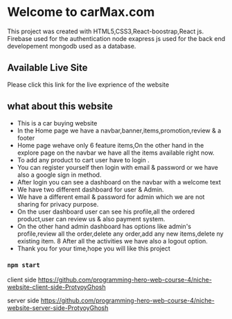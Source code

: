 # Welcome to carMax.com

This project was created with HTML5,CSS3,React-boostrap,React js.
Firebase used for the authentication
node exapress js used for the back end developement
mongodb used as a database.

## Available Live Site

Please click this link for the live exprience of the website


## what about this website

* This is a car buying website
* In the Home page we have a navbar,banner,items,promotion,review & a footer
* Home page wehave only 6 feature items,On the other hand in the explore page on the navbar we have all the items available right now.
* To add any product to cart user have to login .
* You can register yourself then login with email & password or we have also a google sign in method.
* After login you can see a dashboard on the navbar with a welcome text
* We have two different dashboard for user & Admin.
* We have a different email & password for admin which we are not sharing for privacy purpose.
* On the user dashboard user can see his profile,all the ordered product,user can review us & also payment system.
* On the other hand admin dashboard has options like admin's profile,review all the order,delete any order,add any new items,delete ny existing item.
8 After all the activities we have also a logout option.
* Thank you for your time,hope you will like this project

### `npm start`

client side
https://github.com/programming-hero-web-course-4/niche-website-client-side-ProtyoyGhosh

server side
https://github.com/programming-hero-web-course-4/niche-website-server-side-ProtyoyGhosh


